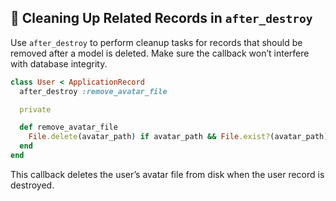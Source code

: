 ## 🧹 Cleaning Up Related Records in `after_destroy`
Use `after_destroy` to perform cleanup tasks for records that should be removed after a model is deleted. Make sure the callback won’t interfere with database integrity.

```ruby
class User < ApplicationRecord
  after_destroy :remove_avatar_file

  private

  def remove_avatar_file
    File.delete(avatar_path) if avatar_path && File.exist?(avatar_path)
  end
end
```

This callback deletes the user’s avatar file from disk when the user record is destroyed.